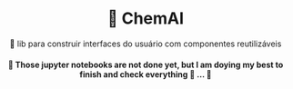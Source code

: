 <h1 align="center">
    <a>🌌 ChemAI</a>
</h1>
<p align="center">🚀 lib para construir interfaces do usuário com componentes reutilizáveis</p>

<h4 align="center"> 
	🚧  Those jupyter notebooks are not done yet, but I am doying my best to finish and check everything  🚀 ...  🚧
</h4>
